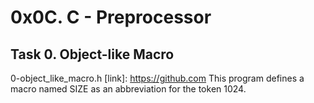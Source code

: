 # 0x0C. C - Preprocessor

## Task 0. Object-like Macro
0-object_like_macro.h [link]: https://github.com
This program defines a macro named SIZE as an abbreviation for the token 1024.